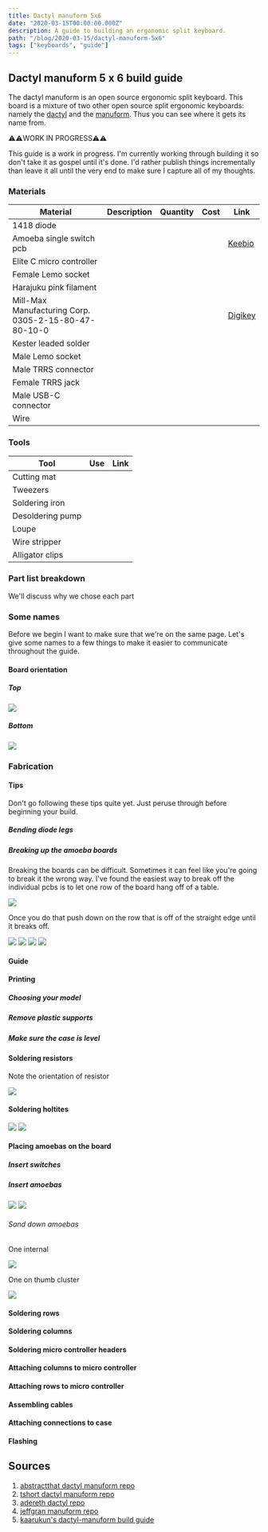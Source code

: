 ```yaml
---
title: Dactyl manuform 5x6
date: "2020-03-15T00:00:00.000Z"
description: A guide to building an ergonomic split keyboard.
path: "/blog/2020-03-15/dactyl-manuform-5x6"
tags: ["keyboards", "guide"]
---
```


## Dactyl manuform 5 x 6 build guide

The dactyl manuform is an open source ergonomic split keyboard. This board is a mixture of two other open source split ergonomic keyboards: namely the [dactyl][gh-dactyl] and the [manuform][gh-manuform]. Thus you can see where it gets its name from.

⚠️⚠️WORK IN PROGRESS⚠️⚠️

This guide is a work in progress. I'm currently working through building it so don't take it as gospel until it's done. I'd rather publish things incrementally than leave it all until the very end to make sure I capture all of my thoughts.

### Materials

| Material                                             | Description | Quantity | Cost | Link                       |
| ---------------------------------------------------- | ----------- | -------- | ---- | -------------------------- |
| 1418 diode                                           |             |          |      |                            |
| Amoeba single switch pcb                             |             |          |      | [Keebio][keebio-amoeba]    |
| Elite C micro controller                             |             |          |      |                            |
| Female Lemo socket                                   |             |          |      |                            |
| Harajuku pink filament                               |             |          |      |                            |
| Mill-Max Manufacturing Corp. 0305-2-15-80-47-80-10-0 |             |          |      | [Digikey][digikey-hotswap] |
| Kester leaded solder                                 |             |          |      |                            |
| Male Lemo socket                                     |             |          |      |                            |
| Male TRRS connector                                  |             |          |      |                            |
| Female TRRS jack                                     |             |          |      |                            |
| Male USB-C connector                                 |             |          |      |                            |
| Wire                                                 |             |          |      |                            |

### Tools

| Tool             | Use | Link |
| ---------------- | --- | ---- |
| Cutting mat      |     |      |
| Tweezers         |     |      |
| Soldering iron   |     |      |
| Desoldering pump |     |      |
| Loupe            |     |      |
| Wire stripper    |     |      |
| Alligator clips  |     |      |

### Part list breakdown

We'll discuss why we chose each part

### Some names

Before we begin I want to make sure that we're on the same page. Let's give some names to a few things to make it easier to communicate throughout the guide.

#### Board orientation

##### Top

![](./board-top.jpg)

##### Bottom

![](./board-bottom.jpg)

### Fabrication

#### Tips

Don't go following these tips quite yet. Just peruse through before beginning your build.

##### Bending diode legs

##### Breaking up the amoeba boards

Breaking the boards can be difficult. Sometimes it can feel like you're going to break it the wrong way. I've found the easiest way to break off the individual pcbs is to let one row of the board hang off of a table.

![](./breaking-board.jpeg)

Once you do that push down on the row that is off of the straight edge until it breaks off.

![](./breaking-board-after.jpeg)
![](./break-rows-after.jpeg)
![](./break-individual.jpeg)
![](./break-individual-after.jpeg)

#### Guide

#### Printing

##### Choosing your model

##### Remove plastic supports

##### Make sure the case is level

#### Soldering resistors

Note the orientation of resistor

![](./resistor-placement.jpeg)

#### Soldering holtites

![](./holtite-placement.jpeg)
![](./holtite-placement-bottom.jpeg)

#### Placing amoebas on the board

##### Insert switches

##### Insert amoebas

![](./place-amoeba-before.jpeg)
![](./place-amoeba-after.jpeg)

###### Sand down amoebas

One internal

![](./tight-fit.jpeg)

One on thumb cluster

![](./pcb-protuding.jpeg)

#### Soldering rows

#### Soldering columns

#### Soldering micro controller headers

#### Attaching columns to micro controller

#### Attaching rows to micro controller

#### Assembling cables

#### Attaching connections to case

#### Flashing

## Sources

[gh-dactyl-manuform]: https://github.com/abstracthat/dactyl-manuform
[gh-tshort-dactyl-manuform]: https://github.com/tshort/dactyl-keyboard
[gh-dactyl]: https://github.com/adereth/dactyl-keyboard
[gh-manuform]: https://github.com/jeffgran/ManuForm
[keebio-amoeba]: https://keeb.io/products/amoeba-single-switch-pcbs?variant=12960782024798
[keebio-trrs]: https://keeb.io/collections/split-keyboard-parts/products/trrs-jack-3-5mm
[keebio-atmega]: https://keeb.io/collections/split-keyboard-parts/products/pro-micro-5v-16mhz-arduino-compatible-atmega32u4
[digikey-hotswap]: https://www.digikey.com/product-detail/en/0305-2-15-80-47-80-10-0/ED90584-ND/2639493?utm_medium=email&utm_source=oce&utm_campaign=3078_OCE20RT&utm_content=productdetail_US&utm_cid=281532&so=63791702&mkt_tok=eyJpIjoiT1dFNVpXWmlNVFpoWldZMCIsInQiOiJTdG9JQzdjU3cwcDI1WFZwTnV0MDI3bkIxQWNaN3JPYlZtZTd2WlwvMlZ1SHFudzBjVG9kZ09Jek1oOXJYYkJVYmVJdnBVSWFWcno3TVhYR285VDlIUFBUWnRBdVgxQVVScndYeU9VdFFyQXBWbHhQQmFkaU9JVEluOTNicGNyQnMifQ%3D%3D
[build-guide]: https://imgur.com/gallery/fSdT5sF

1. [abstractthat dactyl manuform repo][gh-dactyl-manuform]
1. [tshort dactyl manuform repo][gh-tshort-dactyl-manuform]
1. [adereth dactyl repo][gh-dactyl]
1. [jeffgran manuform repo][gh-manuform]
1. [kaarukun's dactyl-manuform build guide][build-guide]
